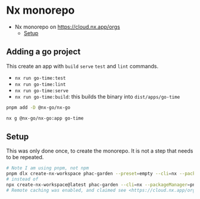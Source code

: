 # Nx monorepo

- Nx monorepo on <https://cloud.nx.app/orgs>
  - [Setup](#setup)

## Adding a go project

This create an app with `build` `serve` `test` and `lint` commands.

- `nx run go-time:test`
- `nx run go-time:lint`
- `nx run go-time:serve`
- `nx run go-time:build`: this builds the binary into `dist/apps/go-time`

```bash
pnpm add -D @nx-go/nx-go

nx g @nx-go/nx-go:app go-time
```

## Setup

This was only done once, to create the monorepo.  It is not a step that needs to be repeated.

```bash
# Note I am using pnpm, not npm
pnpm dlx create-nx-workspace phac-garden --preset=empty --cli=nx --packageManager=pnpm --nx-cloud true
# instead of
npx create-nx-workspace@latest phac-garden --cli=nx --packageManager=pnpm --preset=empty
# Remote caching was enabled, and claimed see <https://cloud.nx.app/orgs>
```
